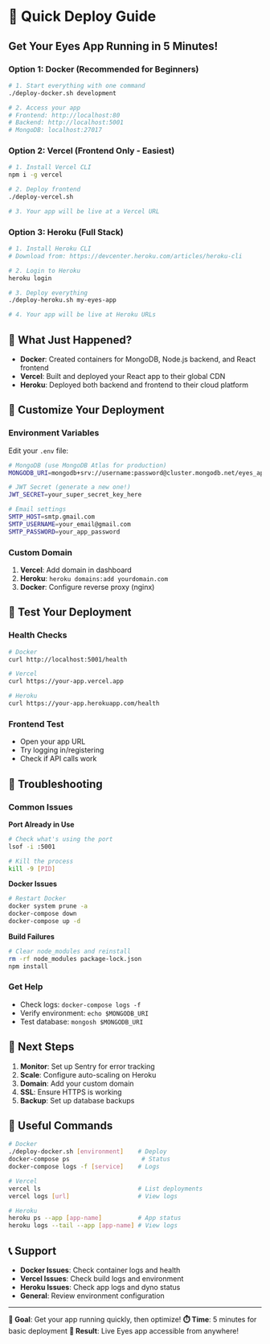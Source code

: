 # 🚀 Quick Deploy Guide

## Get Your Eyes App Running in 5 Minutes!

### Option 1: Docker (Recommended for Beginners)

```bash
# 1. Start everything with one command
./deploy-docker.sh development

# 2. Access your app
# Frontend: http://localhost:80
# Backend: http://localhost:5001
# MongoDB: localhost:27017
```

### Option 2: Vercel (Frontend Only - Easiest)

```bash
# 1. Install Vercel CLI
npm i -g vercel

# 2. Deploy frontend
./deploy-vercel.sh

# 3. Your app will be live at a Vercel URL
```

### Option 3: Heroku (Full Stack)

```bash
# 1. Install Heroku CLI
# Download from: https://devcenter.heroku.com/articles/heroku-cli

# 2. Login to Heroku
heroku login

# 3. Deploy everything
./deploy-heroku.sh my-eyes-app

# 4. Your app will be live at Heroku URLs
```

## 🎯 What Just Happened?

- **Docker**: Created containers for MongoDB, Node.js backend, and React frontend
- **Vercel**: Built and deployed your React app to their global CDN
- **Heroku**: Deployed both backend and frontend to their cloud platform

## 🔧 Customize Your Deployment

### Environment Variables
Edit your `.env` file:
```bash
# MongoDB (use MongoDB Atlas for production)
MONGODB_URI=mongodb+srv://username:password@cluster.mongodb.net/eyes_app

# JWT Secret (generate a new one!)
JWT_SECRET=your_super_secret_key_here

# Email settings
SMTP_HOST=smtp.gmail.com
SMTP_USERNAME=your_email@gmail.com
SMTP_PASSWORD=your_app_password
```

### Custom Domain
1. **Vercel**: Add domain in dashboard
2. **Heroku**: `heroku domains:add yourdomain.com`
3. **Docker**: Configure reverse proxy (nginx)

## 📱 Test Your Deployment

### Health Checks
```bash
# Docker
curl http://localhost:5001/health

# Vercel
curl https://your-app.vercel.app

# Heroku
curl https://your-app.herokuapp.com/health
```

### Frontend Test
- Open your app URL
- Try logging in/registering
- Check if API calls work

## 🚨 Troubleshooting

### Common Issues

**Port Already in Use**
```bash
# Check what's using the port
lsof -i :5001

# Kill the process
kill -9 [PID]
```

**Docker Issues**
```bash
# Restart Docker
docker system prune -a
docker-compose down
docker-compose up -d
```

**Build Failures**
```bash
# Clear node_modules and reinstall
rm -rf node_modules package-lock.json
npm install
```

### Get Help
- Check logs: `docker-compose logs -f`
- Verify environment: `echo $MONGODB_URI`
- Test database: `mongosh $MONGODB_URI`

## 🎉 Next Steps

1. **Monitor**: Set up Sentry for error tracking
2. **Scale**: Configure auto-scaling on Heroku
3. **Domain**: Add your custom domain
4. **SSL**: Ensure HTTPS is working
5. **Backup**: Set up database backups

## 🔗 Useful Commands

```bash
# Docker
./deploy-docker.sh [environment]    # Deploy
docker-compose ps                    # Status
docker-compose logs -f [service]    # Logs

# Vercel
vercel ls                           # List deployments
vercel logs [url]                   # View logs

# Heroku
heroku ps --app [app-name]          # App status
heroku logs --tail --app [app-name] # View logs
```

## 📞 Support

- **Docker Issues**: Check container logs and health
- **Vercel Issues**: Check build logs and environment
- **Heroku Issues**: Check app logs and dyno status
- **General**: Review environment configuration

---

**🎯 Goal**: Get your app running quickly, then optimize!
**⏱️  Time**: 5 minutes for basic deployment
**🚀 Result**: Live Eyes app accessible from anywhere!

